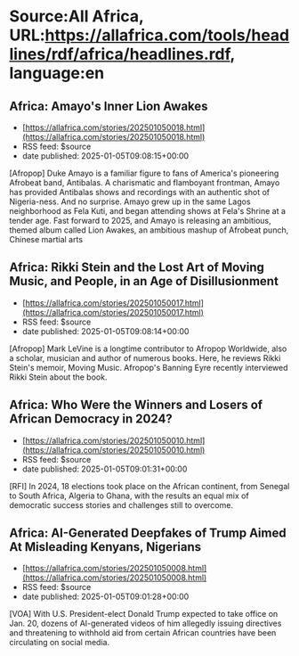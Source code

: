 # Source:All Africa, URL:https://allafrica.com/tools/headlines/rdf/africa/headlines.rdf, language:en

## Africa: Amayo's Inner Lion Awakes
 - [https://allafrica.com/stories/202501050018.html](https://allafrica.com/stories/202501050018.html)
 - RSS feed: $source
 - date published: 2025-01-05T09:08:15+00:00

[Afropop] Duke Amayo is a familiar figure to fans of America's pioneering Afrobeat band, Antibalas. A charismatic and flamboyant frontman, Amayo has provided Antibalas shows and recordings with an authentic shot of Nigeria-ness. And no surprise. Amayo grew up in the same Lagos neighborhood as Fela Kuti, and began attending shows at Fela's Shrine at a tender age. Fast forward to 2025, and Amayo is releasing an ambitious, themed album called Lion Awakes, an ambitious mashup of Afrobeat punch, Chinese martial arts

## Africa: Rikki Stein and the Lost Art of Moving Music, and People, in an Age of Disillusionment
 - [https://allafrica.com/stories/202501050017.html](https://allafrica.com/stories/202501050017.html)
 - RSS feed: $source
 - date published: 2025-01-05T09:08:14+00:00

[Afropop] Mark LeVine is a longtime contributor to Afropop Worldwide, also a scholar, musician and author of numerous books. Here, he reviews Rikki Stein's memoir, Moving Music. Afropop's Banning Eyre recently interviewed Rikki Stein about the book.

## Africa: Who Were the Winners and Losers of African Democracy in 2024?
 - [https://allafrica.com/stories/202501050010.html](https://allafrica.com/stories/202501050010.html)
 - RSS feed: $source
 - date published: 2025-01-05T09:01:31+00:00

[RFI] In 2024, 18 elections took place on the African continent, from Senegal to South Africa, Algeria to Ghana, with the results an equal mix of democratic success stories and challenges still to overcome.

## Africa: AI-Generated Deepfakes of Trump Aimed At Misleading Kenyans, Nigerians
 - [https://allafrica.com/stories/202501050008.html](https://allafrica.com/stories/202501050008.html)
 - RSS feed: $source
 - date published: 2025-01-05T09:01:28+00:00

[VOA] With U.S. President-elect Donald Trump expected to take office on Jan. 20, dozens of AI-generated videos of him allegedly issuing directives and threatening to withhold aid from certain African countries have been circulating on social media.


